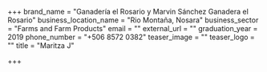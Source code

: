 +++
brand_name = "Ganadería el Rosario y Marvin Sánchez Ganadera el Rosario"
business_location_name = "Rio Montaña, Nosara"
business_sector = "Farms and Farm Products"
email = ""
external_url = ""
graduation_year = 2019
phone_number = "+506 8572 0382"
teaser_image = ""
teaser_logo = ""
title = "Maritza J"

+++
